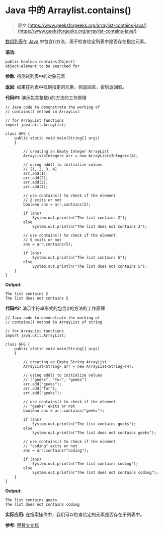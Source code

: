 # Java 中的 Arraylist.contains()

> 原文:[https://www.geeksforgeeks.org/arraylist-contains-java/](https://www.geeksforgeeks.org/arraylist-contains-java/)

[数组列表](https://www.geeksforgeeks.org/arraylist-in-java/)在 [Java](https://www.geeksforgeeks.org/java/) 中包含()方法，用于检查给定列表中是否存在指定元素。

**语法:**

```
public boolean contains(Object)
object-element to be searched for
```

**参数:**
待测试列表中的对象元素

**返回:**
如果在列表中找到指定的元素，则返回真，否则返回假。

**代码#1:** 演示包含整数()的方法的工作原理

```
// Java code to demonstrate the working of
// contains() method in ArrayList

// for ArrayList functions
import java.util.ArrayList;

class GFG {
    public static void main(String[] args)
    {

        // creating an Empty Integer ArrayList
        ArrayList<Integer> arr = new ArrayList<Integer>(4);

        // using add() to initialize values
        // [1, 2, 3, 4]
        arr.add(1);
        arr.add(2);
        arr.add(3);
        arr.add(4);

        // use contains() to check if the element
        // 2 exits or not
        boolean ans = arr.contains(2);

        if (ans)
            System.out.println("The list contains 2");
        else
            System.out.println("The list does not contains 2");

        // use contains() to check if the element
        // 5 exits or not
        ans = arr.contains(5);

        if (ans)
            System.out.println("The list contains 5");
        else
            System.out.println("The list does not contains 5");
    }
}
```

**Output:**

```
The list contains 2
The list does not contains 5

```

**代码#2:** 演示字符串形式的包含()的方法的工作原理

```
// Java code to demonstrate the working of
// contains() method in ArrayList of string

// for ArrayList functions
import java.util.ArrayList;

class GFG {
    public static void main(String[] args)
    {

        // creating an Empty String ArrayList
        ArrayList<String> arr = new ArrayList<String>(4);

        // using add() to initialize values
        // ["geeks", "for", "geeks"]
        arr.add("geeks");
        arr.add("for");
        arr.add("geeks");

        // use contains() to check if the element
        // "geeks" exits or not
        boolean ans = arr.contains("geeks");

        if (ans)
            System.out.println("The list contains geeks");
        else
            System.out.println("The list does not contains geeks");

        // use contains() to check if the element
        // "coding" exits or not
        ans = arr.contains("coding");

        if (ans)
            System.out.println("The list contains coding");
        else
            System.out.println("The list does not contains coding");
    }
}
```

**Output:**

```
The list contains geeks
The list does not contains coding

```

**实际应用:**
在搜索操作中，我们可以检查给定的元素是否存在于列表中。

**参考:**
[甲骨文文档](https://docs.oracle.com/javase/6/docs/api/java/util/ArrayList.html#contains(java.lang.Object))